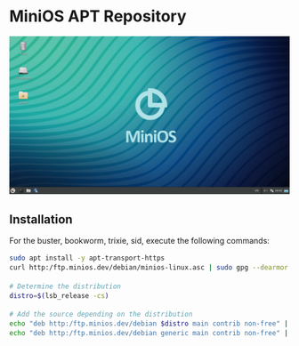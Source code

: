 # MiniOS APT Repository
[![MiniOS](images/minios.png)](https://minios.dev)

## Installation
For the buster, bookworm, trixie, sid, execute the following commands:

```bash
sudo apt install -y apt-transport-https
curl http:/ftp.minios.dev/debian/minios-linux.asc | sudo gpg --dearmor > /etc/apt/trusted.gpg.d/minios-linux.gpg

# Determine the distribution
distro=$(lsb_release -cs)

# Add the source depending on the distribution
echo "deb http:/ftp.minios.dev/debian $distro main contrib non-free" | sudo tee /etc/apt/sources.list.d/minios-linux.list
echo "deb http:/ftp.minios.dev/debian generic main contrib non-free" | sudo tee -a /etc/apt/sources.list.d/minios-linux.list
```
